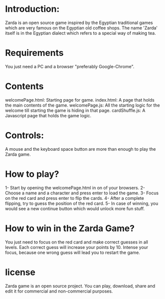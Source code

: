 # Introduction:
Zarda is an open source game inspired by the Egyptian traditional games which are very famous on the Egyptian old coffee shops. The name 'Zarda' itself is in the Egyptian dialect which refers to a special way of making tea. 


# Requirements
You just need a PC and a browser "preferably Google-Chrome".


# Contents
welcomePage.html: Starting page for game.
index.html: A page that holds the main contents of the game. 
welcomePage.js: All the starting logic for the welcome till starting the game is hiding in that page. 
cardShuffle.js: A Javascript page that holds the game logic. 


# Controls:
A mouse and the keyboard space button are more than enough to play the Zarda game.


# How to play?
1- Start by opening the welcomePage.html in on of your browsers.
2- Choose a name and a character and press enter to load the game.
3- Focus on the red card and press enter to flip the cards.
4- After a complete flipping, try to guess the position of the red card.
5- In case of winning, you would see a new continue button which would unlock more fun stuff.


# How to win in the Zarda Game?
You just need to focus on the red card and make correct guesses in all levels. Each correct guess will increase your points by 10. Intense your focus, because one wrong guess will lead you to restart the game. 


# license
Zarda game is an open source project. You can play, download, share and edit it for commercial and non-commercial purposes.
